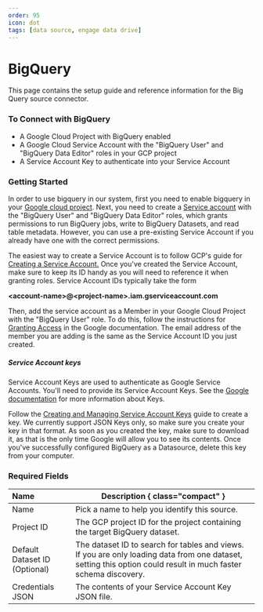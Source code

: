 ```yaml
---
order: 95
icon: dot
tags: [data source, engage data drive]
---
```


# BigQuery

This page contains the setup guide and reference information for the Big Query source connector.

### To Connect with BigQuery
- A Google Cloud Project with BigQuery enabled
- A Google Cloud Service Account with the "BigQuery User" and "BigQuery Data Editor" roles in your GCP project
- A Service Account Key to authenticate into your Service Account

### Getting Started
In order to use bigquery in our system, first you need to enable bigquery in your [Google cloud project](https://cloud.google.com/bigquery). Next, you need to create a [Service account](https://cloud.google.com/iam/docs/service-account-overview) with the "BigQuery User" and "BigQuery Data Editor" roles, which grants permissions to run BigQuery jobs, write to BigQuery Datasets, and read table metadata. However, you can use a pre-existing Service Account if you already have one with the correct permissions.

The easiest way to create a Service Account is to follow GCP's guide for [Creating a Service Account.](https://cloud.google.com/iam/docs/service-accounts-create) Once you've created the Service Account, make sure to keep its ID handy as you will need to reference it when granting roles. Service Account IDs typically take the form

__\<account-name>@\<project-name>.iam.gserviceaccount.com__

Then, add the service account as a Member in your Google Cloud Project with the "BigQuery User" role. To do this, follow the instructions for [Granting Access](https://cloud.google.com/iam/docs/granting-changing-revoking-access#granting-console) in the Google documentation. The email address of the member you are adding is the same as the Service Account ID you just created.

##### Service Account keys
Service Account Keys are used to authenticate as Google Service Accounts. You'll need to provide its Service Account Keys. See the [Google documentation](https://cloud.google.com/iam/docs/service-account-overview#service_account_keys) for more information about Keys.

Follow the [Creating and Managing Service Account Keys](https://cloud.google.com/iam/docs/keys-create-delete) guide to create a key. We currently support JSON Keys only, so make sure you create your key in that format. As soon as you created the key, make sure to download it, as that is the only time Google will allow you to see its contents. Once you've successfully configured BigQuery as a Datasource, delete this key from your computer.

### Required Fields
Name  | Description { class="compact" }
:---  | ---
Name  | Pick a name to help you identify this source.
Project ID  | The GCP project ID for the project containing the target BigQuery dataset.
Default Dataset ID (Optional)  | The dataset ID to search for tables and views. If you are only loading data from one dataset, setting this option could result in much faster schema discovery.
Credentials JSON  | The contents of your Service Account Key JSON file.